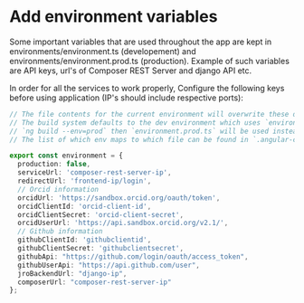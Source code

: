 # Add environment variables
Some important variables that are used throughout the app are kept in environments/environment.ts (developement) and environments/environment.prod.ts (production). Example of such variables are API keys, url's of Composer REST Server and django API etc.

In order for all the services to work properly, Configure the following keys before using application (IP's should include respective ports):
```typescript
// The file contents for the current environment will overwrite these during build.
// The build system defaults to the dev environment which uses `environment.ts`, but if you do
// `ng build --env=prod` then `environment.prod.ts` will be used instead.
// The list of which env maps to which file can be found in `.angular-cli.json`.

export const environment = {
  production: false,
  serviceUrl: 'composer-rest-server-ip',
  redirectUrl: 'frontend-ip/login',
  // Orcid information
  orcidUrl: 'https://sandbox.orcid.org/oauth/token',
  orcidClientId: 'orcid-client-id',
  orcidClientSecret: 'orcid-client-secret',
  orcidUserUrl: 'https://api.sandbox.orcid.org/v2.1/',
  // Github information
  githubClientId: 'githubclientid',
  githubClientSecret: 'githubclientsecret',
  githubApi: "https://github.com/login/oauth/access_token",
  githubUserApi: "https://api.github.com/user",
  jroBackendUrl: "django-ip",
  composerUrl: "composer-rest-server-ip"
};                                                                                                                                                             
```